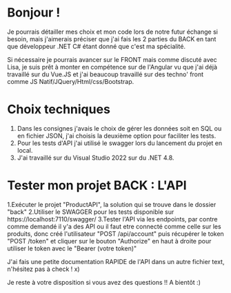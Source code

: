 # Bonjour !

Je pourrais détailler mes choix et mon code lors de notre futur échange si besoin, mais j'aimerais préciser que j'ai fais les 2 parties du BACK en tant que développeur .NET C# étant donné que c'est ma spécialité.

Si nécessaire je pourrais avancer sur le FRONT mais comme discuté avec Lisa, je suis prêt à monter en compétence sur de l'Angular vu que j'ai déjà travaillé sur du Vue.JS et j'ai beaucoup travaillé sur des techno' front comme JS Natif/JQuery/Html/css/Bootstrap.

# Choix techniques  

1. Dans les consignes j'avais le choix de gérer les données soit en SQL ou en fichier JSON, j'ai choisis la deuxième option pour faciliter les tests.
2. Pour les tests d'API j'ai utilisé le swagger lors du lancement du projet en local.
3. J'ai travaillé sur du Visual Studio 2022 sur du .NET 4.8.

# Tester mon projet BACK : L'API  

1.Exécuter le projet "ProductAPI", la solution qui se trouve dans le dossier "back"
2.Utiliser le SWAGGER pour les tests disponible sur https://localhost:7110/swagger/
3.Tester l'API via les endpoints, par contre comme demandé il y'a des API ou il faut etre connecté comme celle sur les produits, donc créé l'utilisateur "POST /api/account" puis récupérer le token "POST /token" et cliquer sur le bouton "Authorize" en haut à droite pour utiliser le token avec le "Bearer (votre token)"

J'ai fais une petite documentation RAPIDE de l'API dans un autre fichier text, n'hésitez pas à check ! x)

Je reste à votre disposition si vous avez des questions !! A bientôt :)